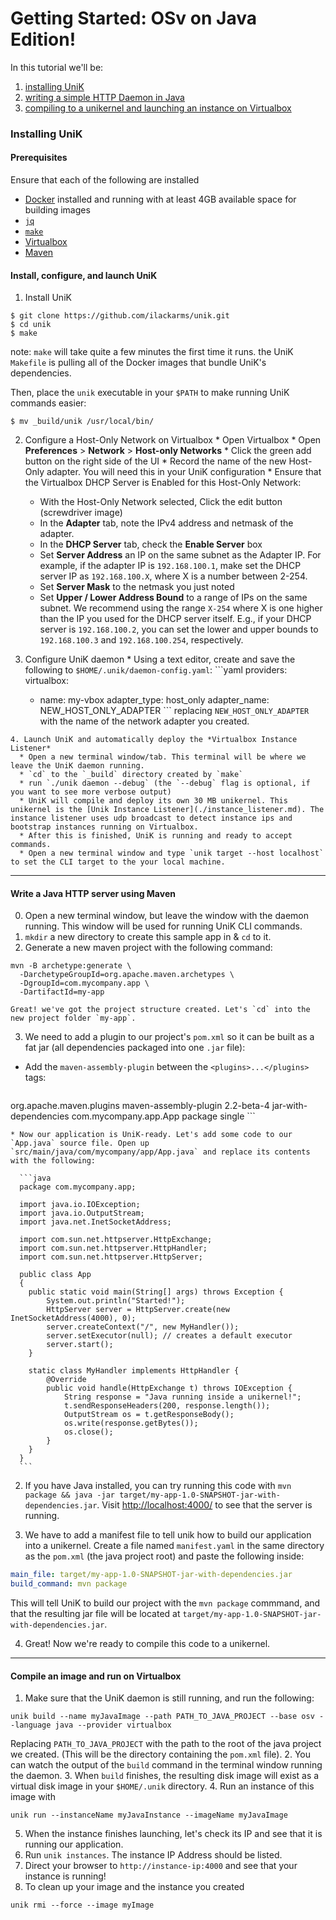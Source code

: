 # Getting Started: OSv on Java Edition!

In this tutorial we'll be:
  1. [installing UniK](getting_started_java.md#installing-unik)
  2. [writing a simple HTTP Daemon in Java](getting_started_java.md#write-a-java-http-server-using-maven)
  3. [compiling to a unikernel and launching an instance on Virtualbox](getting_started_java.md#compile-an-image-and-run-on-virtualbox)

### Installing UniK
#### Prerequisites
Ensure that each of the following are installed
- [Docker](http://www.docker.com/) installed and running with at least 4GB available space for building images
- [`jq`](https://stedolan.github.io/jq/)
- [`make`](https://www.gnu.org/software/make/)
- [Virtualbox](https://www.virtualbox.org/)
- [Maven](https://maven.apache.org/download.cgi)

#### Install, configure, and launch UniK
1. Install UniK
  ```
  $ git clone https://github.com/ilackarms/unik.git
  $ cd unik
  $ make
  ```
  note: `make` will take quite a few minutes the first time it runs. the UniK `Makefile` is pulling all of the Docker images that bundle UniK's dependencies.

  Then, place the `unik` executable in your `$PATH` to make running UniK commands easier:
  ```
  $ mv _build/unik /usr/local/bin/
  ```

  2. Configure a Host-Only Network on Virtualbox
    * Open Virtualbox
    * Open **Preferences** > **Network** > **Host-only Networks**
    * Click the green add button on the right side of the UI
    * Record the name of the new Host-Only adapter. You will need this in your UniK configuration
    * Ensure that the Virtualbox DHCP Server is Enabled for this Host-Only Network:
      * With the Host-Only Network selected, Click the edit button (screwdriver image)
      * In the **Adapter** tab, note the IPv4 address and netmask of the adapter.
      * In the **DHCP Server** tab, check the **Enable Server** box
      * Set **Server Address** an IP on the same subnet as the Adapter IP. For example, if the adapter IP is `192.168.100.1`, make set the DHCP server IP as `192.168.100.X`, where X is a number between 2-254.
      * Set **Server Mask** to the netmask you just noted
      * Set **Upper / Lower Address Bound** to a range of IPs on the same subnet. We recommend using the range `X-254` where X is one higher than the IP you used for the DHCP server itself. E.g., if your DHCP server is `192.168.100.2`, you can set the lower and upper bounds to `192.168.100.3` and `192.168.100.254`, respectively.

  3. Configure UniK daemon
    * Using a text editor, create and save the following to `$HOME/.unik/daemon-config.yaml`:
    ```yaml
    providers:
      virtualbox:
        - name: my-vbox
          adapter_type: host_only
          adapter_name: NEW_HOST_ONLY_ADAPTER
    ```
    replacing `NEW_HOST_ONLY_ADAPTER` with the name of the network adapter you created.

    4. Launch UniK and automatically deploy the *Virtualbox Instance Listener*
      * Open a new terminal window/tab. This terminal will be where we leave the UniK daemon running.
      * `cd` to the `_build` directory created by `make`
      * run `./unik daemon --debug` (the `--debug` flag is optional, if you want to see more verbose output)
      * UniK will compile and deploy its own 30 MB unikernel. This unikernel is the [Unik Instance Listener](./instance_listener.md). The instance listener uses udp broadcast to detect instance ips and bootstrap instances running on Virtualbox.
      * After this is finished, UniK is running and ready to accept commands.
      * Open a new terminal window and type `unik target --host localhost` to set the CLI target to the your local machine.

---

#### Write a Java HTTP server using Maven
0. Open a new terminal window, but leave the window with the daemon running. This window will be used for running UniK CLI commands.
1. `mkdir` a new directory to create this sample app in & `cd` to it.
2. Generate a new maven project with the following command:

  ```
  mvn -B archetype:generate \
    -DarchetypeGroupId=org.apache.maven.archetypes \
    -DgroupId=com.mycompany.app \
    -DartifactId=my-app
  ```

    Great! we've got the project structure created. Let's `cd` into the new project folder `my-app`.

3. We need to add a plugin to our project's `pom.xml` so it can be built as a fat jar (all dependencies packaged into one `.jar` file):
  * Add the `maven-assembly-plugin` between the `<plugins>...</plugins>` tags:
    ```xml
<plugins>
       <plugin>
          <groupId>org.apache.maven.plugins</groupId>
          <artifactId>maven-assembly-plugin</artifactId>
          <version>2.2-beta-4</version>
          <configuration>
            <descriptorRefs>
              <descriptorRef>jar-with-dependencies</descriptorRef>
            </descriptorRefs>
            <archive>
              <manifest>
                <mainClass>com.mycompany.app.App</mainClass>
              </manifest>
            </archive>
          </configuration>
          <executions>
            <execution>
              <phase>package</phase>
              <goals>
                <goal>single</goal>
              </goals>
            </execution>
          </executions>
       </plugin>
</plugins>
    ```

    * Now our application is UniK-ready. Let's add some code to our `App.java` source file. Open up `src/main/java/com/mycompany/app/App.java` and replace its contents with the following:

      ```java
      package com.mycompany.app;

      import java.io.IOException;
      import java.io.OutputStream;
      import java.net.InetSocketAddress;

      import com.sun.net.httpserver.HttpExchange;
      import com.sun.net.httpserver.HttpHandler;
      import com.sun.net.httpserver.HttpServer;

      public class App
      {
        public static void main(String[] args) throws Exception {
            System.out.println("Started!");
            HttpServer server = HttpServer.create(new InetSocketAddress(4000), 0);
            server.createContext("/", new MyHandler());
            server.setExecutor(null); // creates a default executor
            server.start();
        }

        static class MyHandler implements HttpHandler {
            @Override
            public void handle(HttpExchange t) throws IOException {
                String response = "Java running inside a unikernel!";
                t.sendResponseHeaders(200, response.length());
                OutputStream os = t.getResponseBody();
                os.write(response.getBytes());
                os.close();
            }
        }
      }     
      ```

2. If you have Java installed, you can try running this code with `mvn package && java -jar target/my-app-1.0-SNAPSHOT-jar-with-dependencies.jar`. Visit [http://localhost:4000/](http://localhost:4000/) to see that the server is running.

3. We have to add a manifest file to tell unik how to build our application into a unikernel. Create a file named `manifest.yaml` in the same directory as the `pom.xml` (the java project root) and paste the following inside:
  ```yaml
main_file: target/my-app-1.0-SNAPSHOT-jar-with-dependencies.jar
build_command: mvn package
  ```
  This will tell UniK to build our project with the `mvn package` commmand, and that the resulting jar file will be located at `target/my-app-1.0-SNAPSHOT-jar-with-dependencies.jar`.

4. Great! Now we're ready to compile this code to a unikernel.

---

#### Compile an image and run on Virtualbox

1. Make sure that the UniK daemon is still running, and run the following:
  ```
  unik build --name myJavaImage --path PATH_TO_JAVA_PROJECT --base osv --language java --provider virtualbox
  ```
  Replacing `PATH_TO_JAVA_PROJECT` with the path to the root of the java project we created. (This will be the directory containing the `pom.xml` file).
2. You can watch the output of the `build` command in the terminal window running the daemon.
3. When `build` finishes, the resulting disk image will exist as a virtual disk image in your `$HOME/.unik` directory.
4. Run an instance of this image with
  ```
  unik run --instanceName myJavaInstance --imageName myJavaImage
  ```
5. When the instance finishes launching, let's check its IP and see that it is running our application.
6. Run `unik instances`. The instance IP Address should be listed.
7. Direct your browser to `http://instance-ip:4000` and see that your instance is running!
8. To clean up your image and the instance you created
  ```
  unik rmi --force --image myImage
  ```
